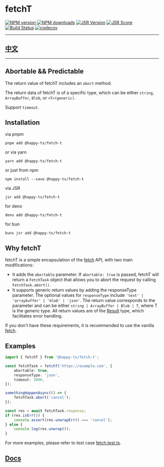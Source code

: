 # fetchT

[![NPM version](https://img.shields.io/npm/v/@happy-ts/fetch-t.svg)](https://npmjs.org/package/@happy-ts/fetch-t)
[![NPM downloads](https://badgen.net/npm/dm/@happy-ts/fetch-t)](https://npmjs.org/package/@happy-ts/fetch-t)
[![JSR Version](https://jsr.io/badges/@happy-ts/fetch-t)](https://jsr.io/@happy-ts/fetch-t)
[![JSR Score](https://jsr.io/badges/@happy-ts/fetch-t/score)](https://jsr.io/@happy-ts/fetch-t/score)
[![Build Status](https://github.com/jiangjie/fetch-t/actions/workflows/test.yml/badge.svg)](https://github.com/jiangjie/fetch-t/actions/workflows/test.yml)
[![codecov](https://codecov.io/gh/JiangJie/fetch-t/graph/badge.svg)](https://codecov.io/gh/JiangJie/fetch-t)

---

## [中文](README.cn.md)

---

## Abortable && Predictable

The return value of fetchT includes an `abort` method.

The return data of fetchT is of a specific type, which can be either `string`, `ArrayBuffer`, `Blob`, or `<T>(generic)`.

Support `timeout`.

## Installation

via pnpm

```
pnpm add @happy-ts/fetch-t
```

or via yarn

```
yarn add @happy-ts/fetch-t
```

or just from npm

```
npm install --save @happy-ts/fetch-t
```

via JSR

```
jsr add @happy-ts/fetch-t
```

for deno

```
deno add @happy-ts/fetch-t
```

for bun

```
bunx jsr add @happy-ts/fetch-t
```

## Why fetchT

fetchT is a simple encapsulation of the [fetch](https://developer.mozilla.org/en-US/docs/Web/API/Fetch_API) API, with two main modifications:

-   It adds the `abortable` parameter. If `abortable: true` is passed, fetchT will return a `FetchTask` object that allows you to abort the request by calling `FetchTask.abort()`.
-   It supports generic return values by adding the responseType parameter. The optional values for `responseType` include `'text' | 'arraybuffer' | 'blob' | 'json'`. The return value corresponds to the parameter and can be either `string | ArrayBuffer | Blob | T`, where T is the generic type. All return values are of the [Result](https://github.com/JiangJie/happy-rusty) type, which facilitates error handling.

If you don't have these requirements, it is recommended to use the vanilla [fetch](https://developer.mozilla.org/en-US/docs/Web/API/Fetch_API).

## Examples

```ts
import { fetchT } from '@happy-ts/fetch-t';

const fetchTask = fetchT('https://example.com', {
    abortable: true,
    responseType: 'json',
    timeout: 3000,
});

somethingHappenAsync(() => {
    fetchTask.abort('cancel');
});

const res = await fetchTask.response;
if (res.isErr()) {
    console.assert(res.unwrapErr() === 'cancel');
} else {
    console.log(res.unwrap());
}
```

For more examples, please refer to test case <a href="tests/fetch.test.ts">fetch.test.ts</a>.

## [Docs](docs/README.md)